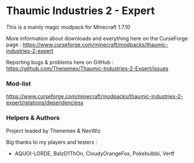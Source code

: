 # Thaumic Industries 2 - Expert

This is a mainly magic modpack for Minecraft 1.7.10

More information about downloads and everything here on the CurseForge page : https://www.curseforge.com/minecraft/modpacks/thaumic-industries-2-expert

Reporting bugs & problems here on GitHub : https://github.com/Thenemex/Thaumic-Industries-2-Expert/issues

### Mod-list
https://www.curseforge.com/minecraft/modpacks/thaumic-industries-2-expert/relations/dependenciesx

### Helpers & Authors
Project leaded by Thenemex & NexWiz

Big thanks to my players and testers :
 - AQUOI-LORDE, BaIzD1ThOn, CloudyOrangeFox, Pokebulbbi, Vertf